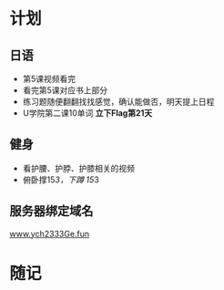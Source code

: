 # 计划
## 日语
- 第5课视频看完
- 看完第5课对应书上部分
- 练习题随便翻翻找找感觉，确认能做否，明天提上日程
- U学院第二课10单词
**立下Flag第21天**
## 健身
- 看护腰、护脖、护膝相关的视频
- 俯卧撑15*3，下蹲 15*3
## 服务器绑定域名
www.ych2333Ge.fun
# 随记
